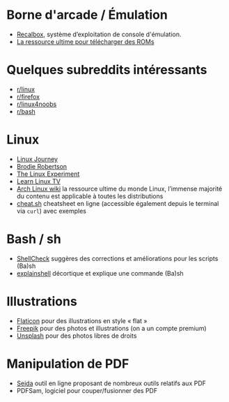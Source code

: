 # Borne d'arcade / Émulation
- [Recalbox](https://www.recalbox.com/fr/), système d’exploitation de console d'émulation.
- [La ressource ultime pour télécharger des ROMs](https://r-roms.github.io/)

# Quelques subreddits intéressants
- [r/linux](https://www.reddit.com/r/linux)
- [r/firefox](https://www.reddit.com/r/firefox)
- [r/linux4noobs](https://www.reddit.com/r/linux4noobs)
- [r/bash](https://www.reddit.com/r/bash)

# Linux
- [Linux Journey](https://linuxjourney.com/)
- [Brodie Robertson](https://www.youtube.com/channel/UCld68syR8Wi-GY_n4CaoJGA)
- [The Linux Experiment](https://www.youtube.com/c/TheLinuxExperiment)
- [Learn Linux TV](https://www.youtube.com/c/LearnLinuxtv)
- [Arch Linux wiki](https://wiki.archlinux.org/) la ressource ultime du monde Linux, l’immense majorité du contenu est applicable à toutes les distributions
- [cheat.sh](http://cheat.sh/) cheatsheet en ligne (accessible également depuis le terminal via `curl`) avec exemples 

# Bash / sh
- [ShellCheck](https://www.shellcheck.net/) suggères des corrections et améliorations pour les scripts (Ba)sh
- [explainshell](https://explainshell.com/) décortique et explique une commande (Ba)sh

# Illustrations
- [Flaticon](https://www.flaticon.com/) pour des illustrations en style « flat »
- [Freepik](https://www.freepik.com/) pour des photos et illustrations (on a un compte premium)
- [Unsplash](https://unsplash.com/) pour des photos libres de droits

# Manipulation de PDF
- [Sejda](https://www.sejda.com/) outil en ligne proposant de nombreux outils relatifs aux PDF
- PDFSam, logiciel pour couper/fusionner des PDF
